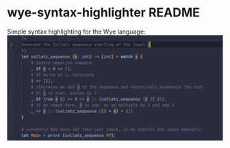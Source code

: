 # wye-syntax-highlighter README

Simple syntax highlighting for the Wye language:
![example highlighting](./media/screenshot.png)

